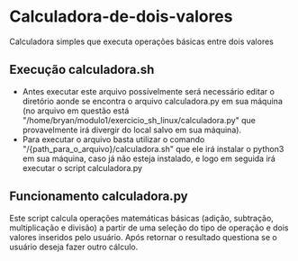 # Calculadora-de-dois-valores
Calculadora simples que executa operações básicas entre dois valores


## Execução calculadora.sh
- Antes executar este arquivo possívelmente será necessário editar o diretório aonde se encontra o arquivo calculadora.py em sua máquina (no arquivo em questão está "/home/bryan/modulo1/exercicio_sh_linux/calculadora.py" que provavelmente irá divergir do local salvo em sua máquina).
- Para executar o arquivo basta utilizar o comando "/{path_para_o_arquivo}/calculadora.sh" que ele irá instalar o python3 em sua máquina, caso já não esteja instalado, e logo em seguida irá executar o script calculadora.py

## Funcionamento calculadora.py
Este script calcula operações matemáticas básicas (adição, subtração, multiplicação e divisão) a partir de uma seleção do tipo de operação e dois valores inseridos pelo usuário. Após retornar o resultado questiona se o usuário deseja fazer outro cálculo.
